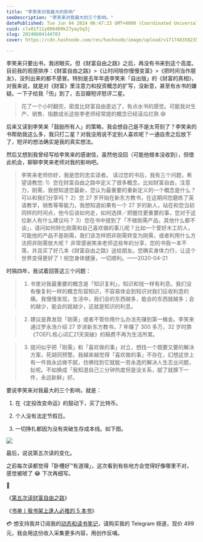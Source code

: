 ```yaml
---
title: "李笑来对我最大的影响"
seoDescription: "李笑来对我最大的三个影响。"
datePublished: Tue Jun 04 2024 06:47:23 GMT+0000 (Coordinated Universal Time)
cuid: clx01f11y000409k27yay5q3j
slug: 20240604144703
cover: https://cdn.hashnode.com/res/hashnode/image/upload/v1717483582357/a9f6567c-d992-4caa-851d-58e53e55353d.png

---
```


李笑来只要出书，我闭眼买。但《财富自由之路》之后，再没有书来到这个高度。目前我的观感排序：《财富自由之路》&gt;《让时间陪你慢慢变富》&gt;《把时间当作朋友》，没列出来的都不感冒。特别是去年年底李笑来「自出版」的《财富的真相》，对我来说，就是对《财富》里注意力和投资概念的扩写，没新意，甚至有水书的嫌疑。一下子给我「伤」到了，去豆瓣短评怒评二星。

> 花了一个小时翻完，密度比财富自由差远了，有点水书的感觉。可能我对生产、销售、指数成长这些李老师经常提的概念已经滚瓜烂熟 😅

后来又读到李笑来「鼓励所有人」的策略，我会想自己是不是太苛刻了？李笑来的书帮助我这么多，我只打二星？对我没用说不定别人喜欢呢？一通自责之后放下了，短评的想法确实是我的真实想法。

然后又想到我曾经写给李笑来的感谢信，虽然他没回（可能他根本没收到），但借此机会，聊聊李笑来老师对我的影响吧。

> 李笑来老师你好，我是您的忠实读者。 读过您的书后，我有三个问题，希望请教您: 1）您在财富自由之路中定义了很多概念，比如财富自由，注意力，刚需，我想知道您最新，您认为最重要的重新定义的一个概念是什么？可以和我们分享吗？ 2）您 27 岁开始在新东方教书，在这期间您磨练了英语教学，销售等等能力。我想知道如果有一个 27 岁的新人，站在和您当初同样的时间点，他今后该如何走，如何选择／把握住更重要的事，您对于这位新人有什么建议吗？ 3）您在书中提到了「不做刚需产品，其他什么都不谈」，请问如何转化刚需和自己喜欢做的事儿呢？比如一个爱好木工的人，可能他的产品不是刚需，我们该怎样把非刚需转变为刚需，或者利用什么方法把非刚需放大呢？ 非常感谢笑来老师这些年的分享，您的书我一本不落，并且买了好几本《财富自由之路》送给朋友。您确实身体力行，让这个世界变得更好了！祝您身体健康，一切顺利。——2020-04-21

时隔四年，我试着回答这三个问题：

> 1. 书里对我最重要的概念是「知识复利」，知识和钱一样有利息。我们没有像复利一样的概念形容知识，不容易体会到知识对我们征收利息的痛。我慢慢发现，生活中，我们会的东西越多，能会的东西就越多；会的越少，能会的就越少，这就是知识的利息。
>     

> 2. 建议是靠发现「刚需」或者不管你用什么办法先赚到第一桶金。李笑来通过罗永浩介绍 27 岁进新东方教书。7 年赚了 300 多万，32 岁时靠《TOEFL核心词汇21天突破》的稿费不再为生活所累。
>     

> 3. 提问似乎把「刚需」和「喜欢做的事」对立，想找一个既要又要的解决方案，死胡同预警。我越来越觉得「喜欢做的事」不存在，幻想这世上有一件我永远做不腻，仿佛找到它就能一劳永逸的解决人生志业问题，扯呢。不如换成「我知道自己三分钟热度但是没关系，腻了就换下一件，永远新鲜」好。
>     

要说李笑来对我最大的三个影响，就是：

1. 在《定投改变命运》的鼓动下，买了比特币。
    
2. 个人没有法定节假日。
    
3. 一切挣扎都因为没有突破生存成本线。如下图。
    

![](https://cdn.hashnode.com/res/hashnode/image/upload/v1717483595028/d433fc5f-6f0a-43f9-8770-98b390758633.jpeg)

最后，说说第五次读的变化。

之前每次读都觉得「卧槽好™有道理」，这次看到有些地方会觉得好像哪里不对，感觉被唬了 😂 下次再细写。

🔗

《[第五次读财富自由之路](https://mp.weixin.qq.com/s?__biz=MzI3MzU5MDA1OQ==&mid=2247488475&idx=1&sn=30773a4ea211b67f45f1dfd954fd2601&chksm=eb21a19fdc562889ed90ff614f25cf722ce45f31019176676d8571d2e21d71fee2b75f713b07&token=2921893&lang=zh_CN#rd)》

《[书单丨我书架上逢人必推的 5 本书](https://mp.weixin.qq.com/s?__biz=MzI3MzU5MDA1OQ==&mid=2247485492&idx=1&sn=679580b5befd6e7e2094567ec64c0aea&chksm=eb21ba70dc563366a2e904dd0004e4bba6c03b99e72bb26f7449f4c9fddd87cbf5a6711fbcf9&token=2921893&lang=zh_CN#rd)》

💳 想支持我并订阅我的[动态和读书笔记](https://mp.weixin.qq.com/s/A_yK10ktL8Nl7RzsnGwzEg)，请购买我的 Telegram 频道，现价 499 元，我会用这份收入采集更多内容，用创作反哺。